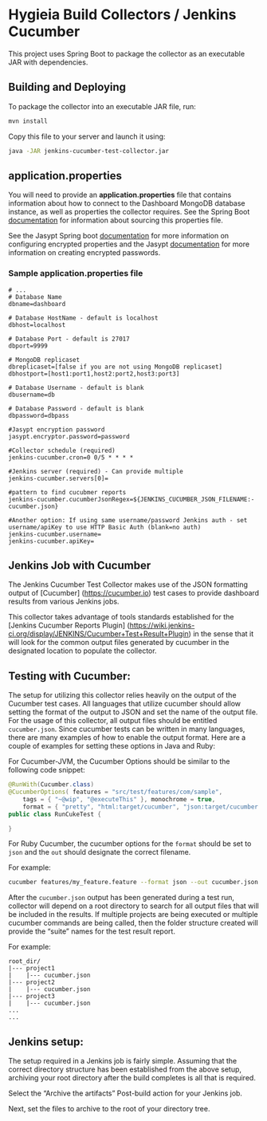 # Hygieia Build Collectors / Jenkins Cucumber

This project uses Spring Boot to package the collector as an executable JAR with dependencies.

## Building and Deploying

To package the collector into an executable JAR file, run:
```bash
mvn install
```

Copy this file to your server and launch it using:
```bash
java -JAR jenkins-cucumber-test-collector.jar
```

## application.properties

You will need to provide an **application.properties** file that contains information about how to connect to the Dashboard MongoDB database instance, as well as properties the collector requires. See the Spring Boot [documentation](http://docs.spring.io/spring-boot/docs/current-SNAPSHOT/reference/htmlsingle/#boot-features-external-config-application-property-files) for information about sourcing this properties file.

See the Jasypt Spring boot [documentation](https://github.com/ulisesbocchio/jasypt-spring-boot) for more information on configuring encrypted properties and the Jasypt [documentation](http://www.jasypt.org/encrypting-passwords.html) for more information on creating encrypted passwords.

### Sample application.properties file

```properties
# ...
# Database Name
dbname=dashboard

# Database HostName - default is localhost
dbhost=localhost

# Database Port - default is 27017
dbport=9999

# MongoDB replicaset
dbreplicaset=[false if you are not using MongoDB replicaset]
dbhostport=[host1:port1,host2:port2,host3:port3]

# Database Username - default is blank
dbusername=db

# Database Password - default is blank
dbpassword=dbpass

#Jasypt encryption password
jasypt.encryptor.password=password

#Collector schedule (required)
jenkins-cucumber.cron=0 0/5 * * * *

#Jenkins server (required) - Can provide multiple
jenkins-cucumber.servers[0]=

#pattern to find cucubmer reports
jenkins-cucumber.cucumberJsonRegex=${JENKINS_CUCUMBER_JSON_FILENAME:-cucumber.json}

#Another option: If using same username/password Jenkins auth - set username/apiKey to use HTTP Basic Auth (blank=no auth)
jenkins-cucumber.username=
jenkins-cucumber.apiKey=
```

## Jenkins Job with Cucumber

The Jenkins Cucumber Test Collector makes use of the JSON formatting output of [Cucumber] (https://cucumber.io) test cases to provide dashboard results from various Jenkins jobs.

This collector takes advantage of tools standards established for the [Jenkins Cucumber Reports Plugin] (https://wiki.jenkins-ci.org/display/JENKINS/Cucumber+Test+Result+Plugin) in the sense that it will look for the common output files generated by cucumber in the designated location to populate the collector.


## Testing with Cucumber:

The setup for utilizing this collector relies heavily on the output of the Cucumber test cases. All languages that utilize cucumber should allow setting the format of the output to JSON and set the name of the output file. For the usage of this collector, all output files should be entitled `cucumber.json`. Since cucumber tests can be written in many languages, there are many examples of how to enable the output format. Here are a couple of examples for setting these options in Java and Ruby:

For Cucumber-JVM, the Cucumber Options should be similar to the following code snippet:
```java
@RunWith(Cucumber.class)
@CucumberOptions( features = "src/test/features/com/sample",
    tags = { "~@wip", "@executeThis" }, monochrome = true,
    format = { "pretty", "html:target/cucumber", "json:target/cucumber.json" } )
public class RunCukeTest {

}
```

For Ruby Cucumber, the cucumber options for the `format` should be set to `json` and the `out` should designate the correct filename.

For example:
```bash
cucumber features/my_feature.feature --format json --out cucumber.json
```

After the `cucumber.json` output has been generated during a test run, collector will depend on a root directory to search for all output files that will be included in the results. If multiple projects are being executed or multiple cucumber commands are being called, then the folder structure created will provide the “suite” names for the test result report.

For example:
```
root_dir/
|--- project1
|    |--- cucumber.json
|--- project2
|    |--- cucumber.json
|--- project3
|    |--- cucumber.json
...
...
```

## Jenkins setup:

The setup required in a Jenkins job is fairly simple. Assuming that the correct directory structure has been established from the above setup, archiving your root directory after the build completes is all that is required.

Select the “Archive the artifacts” Post-build action for your Jenkins job.

Next, set the files to archive to the root of your directory tree.
